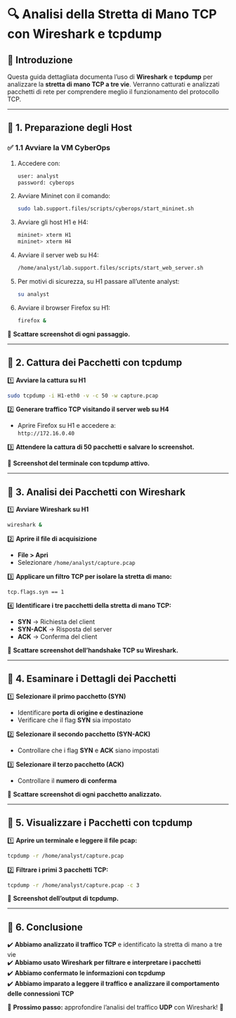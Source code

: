 # 🔍 Analisi della Stretta di Mano TCP con Wireshark e tcpdump

## 📌 Introduzione

Questa guida dettagliata documenta l’uso di **Wireshark** e **tcpdump** per analizzare la **stretta di mano TCP a tre vie**. Verranno catturati e analizzati pacchetti di rete per comprendere meglio il funzionamento del protocollo TCP.

---

## 🔹 1. Preparazione degli Host

### ✅ 1.1 Avviare la VM CyberOps  
1. Accedere con:
   ```bash
   user: analyst  
   password: cyberops
   ```
2. Avviare Mininet con il comando:
   ```bash
   sudo lab.support.files/scripts/cyberops/start_mininet.sh
   ```

3. Avviare gli host H1 e H4:
   ```bash
   mininet> xterm H1
   mininet> xterm H4
   ```

4. Avviare il server web su H4:
   ```bash
   /home/analyst/lab.support.files/scripts/start_web_server.sh
   ```

5. Per motivi di sicurezza, su H1 passare all’utente analyst:
   ```bash
   su analyst
   ```

6. Avviare il browser Firefox su H1:
   ```bash
   firefox &
   ```

📸 **Scattare screenshot di ogni passaggio.**

---

## 🔹 2. Cattura dei Pacchetti con tcpdump

1️⃣ **Avviare la cattura su H1**  
   ```bash
   sudo tcpdump -i H1-eth0 -v -c 50 -w capture.pcap
   ```

2️⃣ **Generare traffico TCP visitando il server web su H4**  
   - Aprire Firefox su H1 e accedere a:  
     `http://172.16.0.40`

3️⃣ **Attendere la cattura di 50 pacchetti e salvare lo screenshot.**

📸 **Screenshot del terminale con tcpdump attivo.**

---

## 🔹 3. Analisi dei Pacchetti con Wireshark

1️⃣ **Avviare Wireshark su H1**  
   ```bash
   wireshark &
   ```

2️⃣ **Aprire il file di acquisizione**  
   - **File > Apri**  
   - Selezionare `/home/analyst/capture.pcap`

3️⃣ **Applicare un filtro TCP per isolare la stretta di mano:**  
   ```plaintext
   tcp.flags.syn == 1
   ```

4️⃣ **Identificare i tre pacchetti della stretta di mano TCP:**  
   - **SYN** → Richiesta del client  
   - **SYN-ACK** → Risposta del server  
   - **ACK** → Conferma del client  

📸 **Scattare screenshot dell’handshake TCP su Wireshark.**

---

## 🔹 4. Esaminare i Dettagli dei Pacchetti

1️⃣ **Selezionare il primo pacchetto (SYN)**  
   - Identificare **porta di origine e destinazione**  
   - Verificare che il flag **SYN** sia impostato

2️⃣ **Selezionare il secondo pacchetto (SYN-ACK)**  
   - Controllare che i flag **SYN** e **ACK** siano impostati

3️⃣ **Selezionare il terzo pacchetto (ACK)**  
   - Controllare il **numero di conferma**

📸 **Scattare screenshot di ogni pacchetto analizzato.**

---

## 🔹 5. Visualizzare i Pacchetti con tcpdump

1️⃣ **Aprire un terminale e leggere il file pcap:**  
   ```bash
   tcpdump -r /home/analyst/capture.pcap
   ```

2️⃣ **Filtrare i primi 3 pacchetti TCP:**  
   ```bash
   tcpdump -r /home/analyst/capture.pcap -c 3
   ```

📸 **Screenshot dell’output di tcpdump.**

---

## 🔹 6. Conclusione

✔️ **Abbiamo analizzato il traffico TCP** e identificato la stretta di mano a tre vie  
✔️ **Abbiamo usato Wireshark per filtrare e interpretare i pacchetti**  
✔️ **Abbiamo confermato le informazioni con tcpdump**  
✔️ **Abbiamo imparato a leggere il traffico e analizzare il comportamento delle connessioni TCP**  

📌 **Prossimo passo:** approfondire l’analisi del traffico **UDP** con Wireshark! 🚀  

